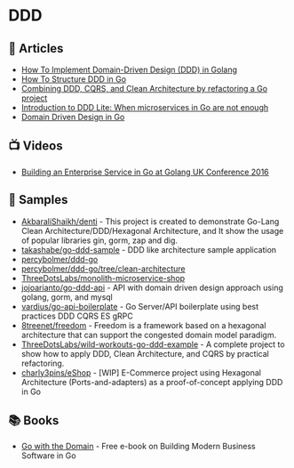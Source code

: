 # DDD

## 📕 Articles
- [How To Implement Domain-Driven Design (DDD) in Golang](https://programmingpercy.tech/blog/how-to-domain-driven-design-ddd-golang/)
- [How To Structure DDD in Go](https://programmingpercy.tech/blog/how-to-structure-ddd-in-go/)
- [Combining DDD, CQRS, and Clean Architecture by refactoring a Go project](https://threedots.tech/post/ddd-cqrs-clean-architecture-combined/)
- [Introduction to DDD Lite: When microservices in Go are not enough](https://threedots.tech/post/ddd-lite-in-go-introduction/)
- [Domain Driven Design in Go](https://www.citerus.se/go-ddd/)

## 📺 Videos
- [Building an Enterprise Service in Go at Golang UK Conference 2016](https://www.youtube.com/watch?v=twcDf_Y2gXY)
## 🚀 Samples
- [AkbaraliShaikh/denti](https://github.com/AkbaraliShaikh/denti) - This project is created to demonstrate Go-Lang Clean Architecture/DDD/Hexagonal Architecture, and It show the usage of popular libraries gin, gorm, zap and dig.
- [takashabe/go-ddd-sample](https://github.com/takashabe/go-ddd-sample) - DDD like architecture sample application
- [percybolmer/ddd-go](https://github.com/percybolmer/ddd-go)
- [percybolmer/ddd-go/tree/clean-architecture](https://github.com/percybolmer/ddd-go/tree/clean-architecture)
- [ThreeDotsLabs/monolith-microservice-shop](https://github.com/ThreeDotsLabs/monolith-microservice-shop)
- [jojoarianto/go-ddd-api](https://github.com/jojoarianto/go-ddd-api) - API with domain driven design approach using golang, gorm, and mysql
- [vardius/go-api-boilerplate](https://github.com/vardius/go-api-boilerplate) - Go Server/API boilerplate using best practices DDD CQRS ES gRPC
- [8treenet/freedom](https://github.com/8treenet/freedom) - Freedom is a framework based on a hexagonal architecture that can support the congested domain model paradigm. 
- [ThreeDotsLabs/wild-workouts-go-ddd-example](https://github.com/ThreeDotsLabs/wild-workouts-go-ddd-example) - A complete project to show how to apply DDD, Clean Architecture, and CQRS by practical refactoring.
- [charly3pins/eShop](https://github.com/charly3pins/eShop) - [WIP] E-Commerce project using Hexagonal Architecture (Ports-and-adapters) as a proof-of-concept applying DDD in Go
## 📚 Books
- [Go with the Domain](https://threedots.tech/go-with-the-domain/) - Free e-book on Building Modern Business Software in Go
